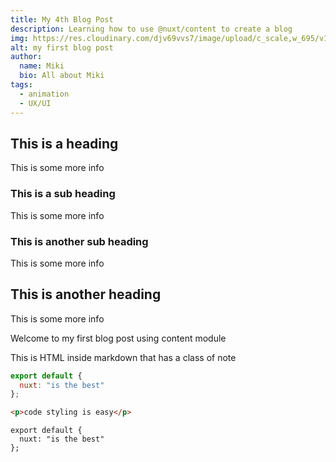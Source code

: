 ```yaml
---
title: My 4th Blog Post
description: Learning how to use @nuxt/content to create a blog
img: https://res.cloudinary.com/djv69vvs7/image/upload/c_scale,w_695/v1629730831/paul-skorupskas-7KLa-xLbSXA-unsplash_ljdhta.jpg
alt: my first blog post
author:
  name: Miki
  bio: All about Miki
tags:
  - animation
  - UX/UI
---
```


## This is a heading

This is some more info

### This is a sub heading

This is some more info

### This is another sub heading

This is some more info

## This is another heading

This is some more info

Welcome to my first blog post using content module

<div class="p-4 mb-4 text-white bg-blue-500">
  This is HTML inside markdown that has a class of note
</div>

<info-box>
  <template #info-box>
    This is a vue component inside markdown using slots
  </template>
</info-box>

```js
export default {
  nuxt: "is the best"
};
```

```html
<p>code styling is easy</p>
```

```js[my-first-blog-post.md]
export default {
  nuxt: "is the best"
};
```
